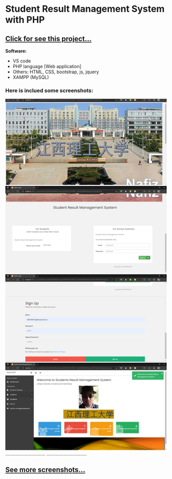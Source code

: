 # <b>Student Result Management System with PHP</b>

## [Click for see this project...](https://www.slideshare.net/secret/BTdAUqpl1K16k4)
<b>Software:</b>
- VS code
- PHP language [Web application]
- Others: HTML, CSS, bootstrap, js, jquery
- XAMPP (MySQL)

 



### Here is inclued some screenshots:
![1_no_pic](./Screenshots/1.JPG)
![2_no_pic](./Screenshots/2.png)
![3_no_pic](./Screenshots/3.png)
![4_no_pic](./Screenshots/4.png)
...............................
...............................

## [See more screenshots...](https://www.slideshare.net/secret/BTdAUqpl1K16k4)






